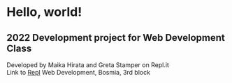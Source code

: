 # Hello, world!
## 2022 Development project for Web Development Class 

Developed by Maika Hirata and Greta Stamper on Repl.it  
Link to [Repl](https://unit-2-bootstrap-website.uni-mairata.repl.co/)
Web Development, Bosmia, 3rd block